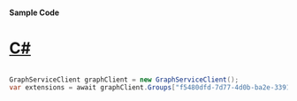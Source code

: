#### Sample Code
# [C#](#tab/Csharp)

```C#

GraphServiceClient graphClient = new GraphServiceClient();
var extensions = await graphClient.Groups["f5480dfd-7d77-4d0b-ba2e-3391953cc74a"].Events["AAMkADVl17IsAAA="].Extensions["Com.Contoso.Deal"].Request().GetAsync();

```